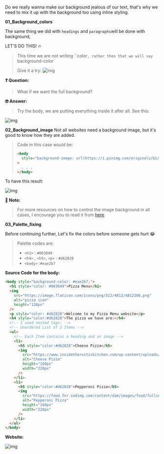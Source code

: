 Do we really wanna make our background jealous of our text, that's why we need to mix it up with the background too using inline styling.

**01_Background_colors**

The same thing we did with `headings` and `paragraphs`will be done with background,

LET'S DO THIS! 🔥

> This time we are not writing ``color`, rather then that we will say `background-color`
>
> Give it a try: ![img](https://lh4.googleusercontent.com/GbcYWle1wOxrzBw_aJp2lv6K4_LnEwE1tbbwbe3ybBGFpKsHoh0DdqsiQGG93wxm5BtfLjasGnwjRJXyk4B1nwlaG4KrZBfQj_4EqXDkniRPsyXT_CsBD933hU53aIZdouAML9uO=s0)

**❓ Question:**

> What if we want the full background?

**🤓 Answer:**

> Try the body, we are putting everything inside it after all. See this:

![img](https://lh6.googleusercontent.com/VZSO8qwgiexf4dpFyqWHNE70jQs4UJPTknY19W8gCvspPWlKlgxmbTSQ7m6cfxUMeJerKEoPhq-zhfZ-6eyu-_erqTYcvcvYbsMifvRNTQ7TCmkZpHA4yRvz6QJLpPQ6BaEMaR7w=s0)

**02_Background_image**
Not all websites need a background image, but it's good to know how they are added.

> Code in this case would be:
>
> ```html
> <body
>   style="background-image: url(https://i.pinimg.com/originals/b1/11/ed/b111edfe5c2376e01ee1a570ddcdbbbe.jpg);"
> >
>   . . .
> </body>
> ```

To have this result:

![img](https://lh4.googleusercontent.com/Trjg7SHqMeQHaXYaFCLNwTLBbhKc9BZAzpGZGcQcYFrlFyHdknV_cj3rl1EYLC5PK2tpBa9Hfk-NEEZwn1S5XpyDQQgvvWdHEroBDmu-0jvxeI5EUALMqwHmmxOK1wZ3pH3iiDPa=s0)

**📝 Note:**

> For more resources on how to control the image background in all cases, I encourage you to read it from [here](https://www.w3schools.com/css/css_background_image.asp).

**03_Palette_fixing**

Before continuing further, Let's fix the colors before someone gets hurt 😂

> Palette codes are:
>
> - `<h1>` : `#003049`
> - `<h4>` , `<h5>`, `<p>` : `#d62828`
> - `<body>` :`#eae2b7`

**Source Code for the body:**

```html
<body style="background-color: #eae2b7;">
  <h1 style="color: #003049">Pizza Menu</h1>
  <img
    src="https://image.flaticon.com/icons/png/512/4812/4812106.png"
    alt="pizza icon"
    height="120px"
  />
  <p style="color: #d62828">Welcome to my Pizza Menu website</p>
  <h4 style="color:#d62828">The pizza we have are:</h4>
  <!-- I used nested tags: -->
  <!-- Unordered List of 2 Items -->
  <ul>
    <!-- Each Item contains a heading and an image -->
    <li>
      <h5 style="color:#d62828">Cheese Pizza</h5>
      <img
        src="https://www.insidetherustickitchen.com/wp-content/uploads/2020/07/Quattro-formaggi-pizza-square-Inside-the-rustic-kitchen.jpg"
        alt="Cheese Pizza"
        height="160px"
        width="220px"
      />
    </li>
    <li>
      <h5 style="color:#d62828">Pepperoni Pizza</h5>
      <img
        src="https://food.fnr.sndimg.com/content/dam/images/food/fullset/2018/9/27/0/WU2004_Pepperoni-Pizza_s4x3.jpg.rend.hgtvcom.616.462.suffix/1538075335011.jpeg"
        alt="Pepperoni Pizza"
        height="160px"
        width="220px"
      />
    </li>
  </ul>
</body>
```

**Website:**

![img](https://lh6.googleusercontent.com/uOPQQEPyUxX6X_dA3QXrz9GdJN0CCw1-mrk7cdsuBx0-okl5G40VH5sC9_Kw8AZwygpn8llUddkAN0MWh9Qrmd20-p8fOeW0qpYFTO-tE7eBMZka5DVW_-WKZx1JJQccC7OtM7zn=s0)
